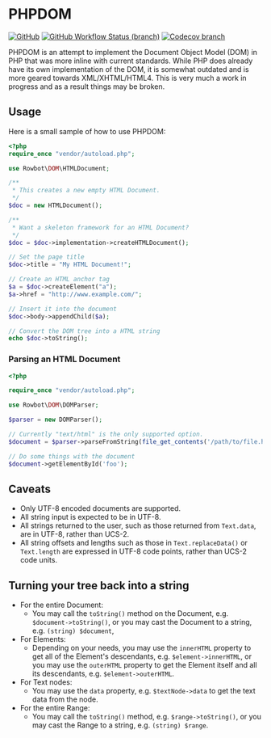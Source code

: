 # PHPDOM

[![GitHub](https://img.shields.io/github/license/TRowbotham/PHPDOM.svg?style=flat-square)](https://github.com/TRowbotham/PHPDOM/blob/master/LICENSE)
[![GitHub Workflow Status (branch)](https://img.shields.io/github/workflow/status/TRowbotham/PHPDOM/Test/master?style=flat-square)](https://github.com/TRowbotham/PHPDOM/actions)
[![Codecov branch](https://img.shields.io/codecov/c/github/TRowbotham/PHPDOM/master?logo=Codecov&style=flat-square&token=mT7l2Nu8Zf)](https://codecov.io/gh/TRowbotham/PHPDOM)

PHPDOM is an attempt to implement the Document Object Model (DOM) in PHP that was more inline with current standards.
While PHP does already have its own implementation of the DOM, it is somewhat outdated and is more geared towards
XML/XHTML/HTML4. This is very much a work in progress and as a result things may be broken.

## Usage

Here is a small sample of how to use PHPDOM:

```php
<?php
require_once "vendor/autoload.php";

use Rowbot\DOM\HTMLDocument;

/**
 * This creates a new empty HTML Document.
 */
$doc = new HTMLDocument();

/**
 * Want a skeleton framework for an HTML Document?
 */
$doc = $doc->implementation->createHTMLDocument();

// Set the page title
$doc->title = "My HTML Document!";

// Create an HTML anchor tag
$a = $doc->createElement("a");
$a->href = "http://www.example.com/";

// Insert it into the document
$doc->body->appendChild($a);

// Convert the DOM tree into a HTML string
echo $doc->toString();
```

### Parsing an HTML Document

```php
<?php

require_once "vendor/autoload.php";

use Rowbot\DOM\DOMParser;

$parser = new DOMParser();

// Currently "text/html" is the only supported option.
$document = $parser->parseFromString(file_get_contents('/path/to/file.html'), 'text/html');

// Do some things with the document
$document->getElementById('foo');
```

## Caveats

* Only UTF-8 encoded documents are supported.
* All string input is expected to be in UTF-8.
* All strings returned to the user, such as those returned from `Text.data`, are in UTF-8, rather than UCS-2.
* All string offsets and lengths such as those in `Text.replaceData()` or `Text.length` are expressed in UTF-8 code points, rather than UCS-2 code units.

## Turning your tree back into a string

* For the entire Document:
  * You may call the `toString()` method on the Document, e.g. `$document->toString()`, or you may cast the Document to a string, e.g. `(string) $document`,
* For Elements:
  * Depending on your needs, you may use the `innerHTML` property to get all of the Element's descendants, e.g. `$element->innerHTML`, or you may use the `outerHTML` property to get the Element itself and all its descendants, e.g. `$element->outerHTML`.
* For Text nodes:
  * You may use the `data` property, e.g. `$textNode->data` to get the text data from the node.
* For the entire Range:
  * You may call the `toString()` method, e.g. `$range->toString()`, or you may cast the Range to a string, e.g. `(string) $range`.
